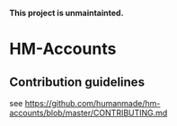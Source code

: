 **This project is unmaintainted.**

HM-Accounts
===========

## Contribution guidelines ##

see https://github.com/humanmade/hm-accounts/blob/master/CONTRIBUTING.md
